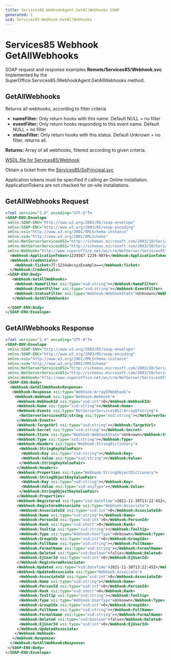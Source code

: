 ```yaml
---
title: Services85.WebhookAgent.GetAllWebhooks SOAP
generated: 1
uid: Services85-Webhook-GetAllWebhooks
---
```


# Services85 Webhook GetAllWebhooks

SOAP request and response examples **Remote/Services85/Webhook.svc**
Implemented by the <see cref="M:SuperOffice.Services85.IWebhookAgent.GetAllWebhooks">SuperOffice.Services85.IWebhookAgent.GetAllWebhooks</see> method.

## GetAllWebhooks

Returns all webhooks, according to filter criteria

* **nameFilter:** Only return hooks with this name. Default NULL = no filter
* **eventFilter:** Only return hooks responding to this event name. Default NULL = no filter
* **statusFilter:** Only return hooks with this status. Default Unknown = no filter, returns all.

**Returns:** Array of all webhooks, filtered according to given criteria.


[WSDL file for Services85/Webhook](../Services85-Webhook.md)

Obtain a ticket from the [Services85/SoPrincipal.svc](../SoPrincipal/index.md)

Application tokens must be specified if calling an Online installation. ApplicationTokens are not checked for on-site installations.

## GetAllWebhooks Request

```xml
<?xml version="1.0" encoding="UTF-8"?>
<SOAP-ENV:Envelope
 xmlns:SOAP-ENV="http://www.w3.org/2003/05/soap-envelope"
 xmlns:SOAP-ENC="http://www.w3.org/2003/05/soap-encoding"
 xmlns:xsi="http://www.w3.org/2001/XMLSchema-instance"
 xmlns:xsd="http://www.w3.org/2001/XMLSchema"
 xmlns:NetServerServices852="http://schemas.microsoft.com/2003/10/Serialization/Arrays"
 xmlns:NetServerServices851="http://schemas.microsoft.com/2003/10/Serialization/"
 xmlns:Webhook="http://www.superoffice.net/ws/crm/NetServer/Services85">
  <Webhook:ApplicationToken>1234567-1234-9876</Webhook:ApplicationToken>
  <Webhook:Credentials>
    <Webhook:Ticket>7T:1234abcxyzExample==</Webhook:Ticket>
  </Webhook:Credentials>
 <SOAP-ENV:Body>
   <Webhook:GetAllWebhooks>
    <Webhook:NameFilter xsi:type="xsd:string"></Webhook:NameFilter>
    <Webhook:EventFilter xsi:type="xsd:string"></Webhook:EventFilter>
    <Webhook:StatusFilter xsi:type="Webhook:WebhookState">Unknown</Webhook:StatusFilter>
   </Webhook:GetAllWebhooks>

 </SOAP-ENV:Body>
</SOAP-ENV:Envelope>

```


## GetAllWebhooks Response

```xml
<?xml version="1.0" encoding="UTF-8"?>
<SOAP-ENV:Envelope
 xmlns:SOAP-ENV="http://www.w3.org/2003/05/soap-envelope"
 xmlns:SOAP-ENC="http://www.w3.org/2003/05/soap-encoding"
 xmlns:xsi="http://www.w3.org/2001/XMLSchema-instance"
 xmlns:xsd="http://www.w3.org/2001/XMLSchema"
 xmlns:NetServerServices852="http://schemas.microsoft.com/2003/10/Serialization/Arrays"
 xmlns:NetServerServices851="http://schemas.microsoft.com/2003/10/Serialization/"
 xmlns:Webhook="http://www.superoffice.net/ws/crm/NetServer/Services85">
 <SOAP-ENV:Body>
  <Webhook:GetAllWebhooksResponse>
   <Webhook:Response xsi:type="Webhook:ArrayOfWebhook">
    <Webhook:Webhook xsi:type="Webhook:Webhook">
     <Webhook:WebhookId xsi:type="xsd:int">0</Webhook:WebhookId>
     <Webhook:Name xsi:type="xsd:string"></Webhook:Name>
     <Webhook:Events xsi:type="NetServerServices852:ArrayOfstring">
      <NetServerServices852:string xsi:type="xsd:string"></NetServerServices852:string>
     </Webhook:Events>
     <Webhook:TargetUrl xsi:type="xsd:string"></Webhook:TargetUrl>
     <Webhook:Secret xsi:type="xsd:string"></Webhook:Secret>
     <Webhook:State xsi:type="Webhook:WebhookState">Unknown</Webhook:State>
     <Webhook:Type xsi:type="xsd:string"></Webhook:Type>
     <Webhook:Headers xsi:type="Webhook:StringDictionary">
      <Webhook:StringKeyValuePair>
       <Webhook:Key xsi:type="xsd:string"></Webhook:Key>
       <Webhook:Value xsi:type="xsd:string"></Webhook:Value>
      </Webhook:StringKeyValuePair>
     </Webhook:Headers>
     <Webhook:Properties xsi:type="Webhook:StringObjectDictionary">
      <Webhook:StringObjectKeyValuePair>
       <Webhook:Key xsi:type="xsd:string"></Webhook:Key>
       <Webhook:Value xsi:type="xsd:anyType"></Webhook:Value>
      </Webhook:StringObjectKeyValuePair>
     </Webhook:Properties>
     <Webhook:Registered xsi:type="xsd:dateTime">2021-11-30T13:22:45Z</Webhook:Registered>
     <Webhook:RegisteredAssociate xsi:type="Webhook:Associate">
      <Webhook:AssociateId xsi:type="xsd:int">0</Webhook:AssociateId>
      <Webhook:Name xsi:type="xsd:string"></Webhook:Name>
      <Webhook:PersonId xsi:type="xsd:int">0</Webhook:PersonId>
      <Webhook:Rank xsi:type="xsd:short">0</Webhook:Rank>
      <Webhook:Tooltip xsi:type="xsd:string"></Webhook:Tooltip>
      <Webhook:Type xsi:type="Webhook:UserType">Unknown</Webhook:Type>
      <Webhook:GroupIdx xsi:type="xsd:int">0</Webhook:GroupIdx>
      <Webhook:FullName xsi:type="xsd:string"></Webhook:FullName>
      <Webhook:FormalName xsi:type="xsd:string"></Webhook:FormalName>
      <Webhook:Deleted xsi:type="xsd:boolean">false</Webhook:Deleted>
      <Webhook:EjUserId xsi:type="xsd:int">0</Webhook:EjUserId>
     </Webhook:RegisteredAssociate>
     <Webhook:Updated xsi:type="xsd:dateTime">2021-11-30T13:22:45Z</Webhook:Updated>
     <Webhook:UpdatedAssociate xsi:type="Webhook:Associate">
      <Webhook:AssociateId xsi:type="xsd:int">0</Webhook:AssociateId>
      <Webhook:Name xsi:type="xsd:string"></Webhook:Name>
      <Webhook:PersonId xsi:type="xsd:int">0</Webhook:PersonId>
      <Webhook:Rank xsi:type="xsd:short">0</Webhook:Rank>
      <Webhook:Tooltip xsi:type="xsd:string"></Webhook:Tooltip>
      <Webhook:Type xsi:type="Webhook:UserType">Unknown</Webhook:Type>
      <Webhook:GroupIdx xsi:type="xsd:int">0</Webhook:GroupIdx>
      <Webhook:FullName xsi:type="xsd:string"></Webhook:FullName>
      <Webhook:FormalName xsi:type="xsd:string"></Webhook:FormalName>
      <Webhook:Deleted xsi:type="xsd:boolean">false</Webhook:Deleted>
      <Webhook:EjUserId xsi:type="xsd:int">0</Webhook:EjUserId>
     </Webhook:UpdatedAssociate>
    </Webhook:Webhook>
   </Webhook:Response>
  </Webhook:GetAllWebhooksResponse>
 </SOAP-ENV:Body>
</SOAP-ENV:Envelope>

```

